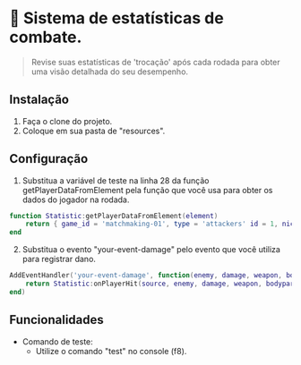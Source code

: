 # 🚩 Sistema de estatísticas de combate.

> Revise suas estatísticas de 'trocação' após cada rodada para obter uma visão detalhada do seu desempenho.

## Instalação

1. Faça o clone do projeto.
2. Coloque em sua pasta de "resources".

## Configuração

1. Substitua a variável de teste na linha 28 da função getPlayerDataFromElement pela função que você usa para obter os dados do jogador na rodada.

```lua
function Statistic:getPlayerDataFromElement(element)
    return { game_id = 'matchmaking-01', type = 'attackers' id = 1, nick = 'zFelpszada', group = 'group:1', leader = true }
end
```

2. Substitua o evento "your-event-damage" pelo evento que você utiliza para registrar dano.

```lua
AddEventHandler('your-event-damage', function(enemy, damage, weapon, bodypart)
    return Statistic:onPlayerHit(source, enemy, damage, weapon, bodypart)
end)
```

## Funcionalidades

-   Comando de teste:
    -   Utilize o comando "test" no console (f8).
